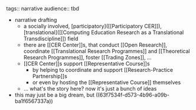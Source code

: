 tags:: narrative
audience:: tbd

- narrative drafting
	- a socially involved, [participatory]([[Participatory CER]]), [translational]([[Computing Education Research as a Translational Transdiscipline]]) field
	- there are [[CER Center]]s, that conduct [[Open Research]], coordinate [[Translational Research Programmes]] and [[Theoretical Research Programmes]], foster [[Trading Zones]], ...
	- [[CER Center]]s support [[Representative Course]]s
		- by helping to coordinate and support [[Research-Practice Partnership]]s
		- or even by hosting the [[Representative Course]] themselves
	- ... what's the story here?  now it's just a bunch of ideas
- this may just be a big dream, but ((63f7534f-d573-4b96-a09b-ba1f6567337a))